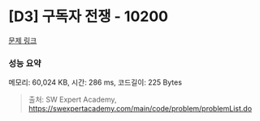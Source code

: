 # [D3] 구독자 전쟁 - 10200 

[문제 링크](https://swexpertacademy.com/main/code/problem/problemDetail.do?contestProbId=AXMCXV_qVgkDFAWv) 

### 성능 요약

메모리: 60,024 KB, 시간: 286 ms, 코드길이: 225 Bytes



> 출처: SW Expert Academy, https://swexpertacademy.com/main/code/problem/problemList.do